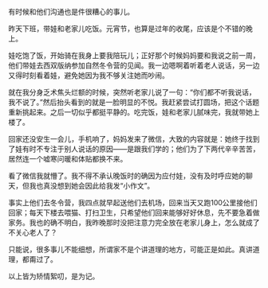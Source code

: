 有时候和他们沟通也是件很糟心的事儿。

昨天下班，带娃和老家儿吃饭。元宵节，也算是过年的收尾，应该是个不错的晚上。

娃吃饱了饭，开始骑在我身上要我陪玩儿；正好那个时候妈妈要和我说之前一周，他们带娃去西双版纳参加自然冬令营的见闻。我一边嗯啊着听着老人说话，另一边又得时刻看着娃，避免她因为我不够关注她而吵闹。

就在我分身乏术焦头烂额的时候，突然听老家儿说了一句：“你们都不听我说话，我不说了。”然后抬头看到的就是一脸明显的不悦。我赶紧尝试打圆场，把这个话题重新挑起来。之后一切似乎都挺平静的。吃完饭，娃和老家儿腻味完，我就带她上楼了。

回家还没安生一会儿，手机响了，妈妈发来了微信，大致的内容就是：她终于找到了娃有时不专注于别人说话的原因——是跟我们学的；他们为了下两代辛辛苦苦，居然连一个嘘寒问暖和体贴都换不来。

看了微信我就懵了。我不得不承认晚饭时的确因为应付娃，没有及时呼应她的聊天，但我也真没想到她会因此给我发“小作文”。

事实上他们去冬令营，我四点就早起送他们去机场，回来当天又跑100公里接他们回家；每天下楼去喂猫、打扫卫生，只希望他们回来能够好好休息，先不要急着做家务。我也的确不明白，我昨晚那时没把注意力完全放在老家儿身上，怎么就成了不关心老人了？

只能说，很多事儿不能细想，所谓家不是个讲道理的地方，可能正是如此。真讲道理，都甭过了。

以上皆为矫情絮叨，是为记。